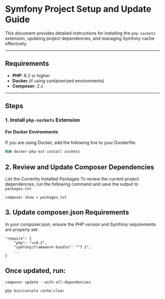 # Symfony Project Setup and Update Guide

This document provides detailed instructions for installing the `php-sockets` extension, updating project dependencies, and managing Symfony cache effectively.

---

## Requirements

- **PHP:** 8.2 or higher
- **Docker** (if using containerized environments)
- **Composer:** 2.x

---

## Steps

### 1. Install `php-sockets` Extension

#### For Docker Environments
If you are using Docker, add the following line to your Dockerfile:

```dockerfile
RUN docker-php-ext-install sockets
```

## 2. Review and Update Composer Dependencies
List the Currently Installed Packages
To review the current project dependencies, run the following command and save the output to ```packages.txt```

```composer show > packages.txt```

## 3. Update composer.json Requirements
In your composer.json, ensure the PHP version and Symfony requirements are properly set:

```
"require": {
    "php": ">=8.2",
    "symfony/framework-bundle": "^7.1",
    ...
}
```
## Once updated, run:
```
composer update --with-all-dependencies
```

```
php bin/console cache:clear
``

